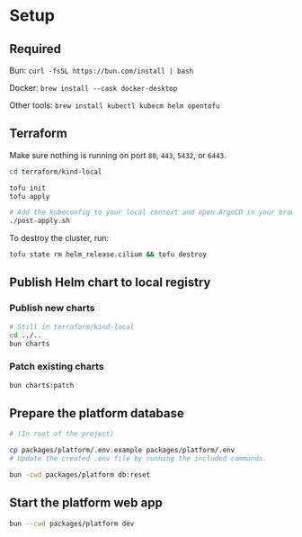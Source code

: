 # Setup

## Required

Bun: `curl -fsSL https://bun.com/install | bash`

Docker: `brew install --cask docker-desktop`

Other tools: `brew install kubectl kubecm helm opentofu`

## Terraform

Make sure nothing is running on port `80`, `443`, `5432`, or `6443`.

```bash
cd terraform/kind-local

tofu init
tofu apply

# Add the kubeconfig to your local context and open ArgoCD in your browser
./post-apply.sh
```

To destroy the cluster, run:

```bash
tofu state rm helm_release.cilium && tofu destroy
```

## Publish Helm chart to local registry

### Publish new charts

```bash
# Still in terraform/kind-local
cd ../..
bun charts
```

### Patch existing charts

```bash
bun charts:patch
```

## Prepare the platform database
```bash
# (In root of the project)

cp packages/platform/.env.example packages/platform/.env
# Update the created .env file by running the included commands.

bun -cwd packages/platform db:reset
```

## Start the platform web app

```bash
bun --cwd packages/platform dev
```

